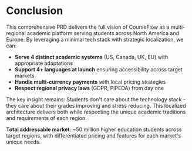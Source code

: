 # Conclusion

This comprehensive PRD delivers the full vision of CourseFlow as a multi-regional academic platform serving students across North America and Europe. By leveraging a minimal tech stack with strategic localization, we can:

- **Serve 4 distinct academic systems** (US, Canada, UK, EU) with appropriate adaptations
- **Support 4+ languages at launch** ensuring accessibility across target markets
- **Handle multi-currency payments** with local pricing strategies
- **Respect regional privacy laws** (GDPR, PIPEDA) from day one

The key insight remains: Students don't care about the technology stack - they care about their grades improving and stress reducing. This localized architecture delivers both while respecting the unique academic traditions and requirements of each region.

**Total addressable market**: ~50 million higher education students across target regions, with differentiated pricing and features for each market's unique needs.